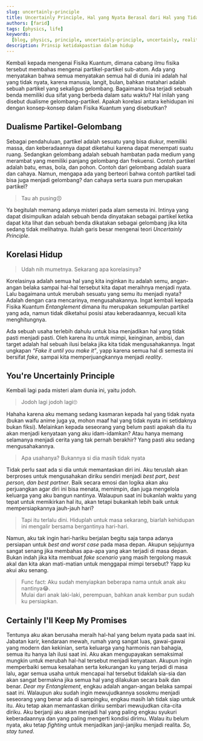 ```yaml
---
slug: uncertainly-principle
title: Uncertainly Principle, Hal yang Nyata Berasal dari Hal yang Tidak Nyata
authors: [farid]
tags: [physics, life]
keywords:
  [blog, physics, principle, uncertainly-principle, uncertainly, reality, love]
description: Prinsip ketidakpastian dalam hidup
---
```


Kembali kepada mengenai Fisika Kuantum, dimana cabang ilmu fisika tersebut membahas mengenai partikel-partikel sub-atom. Ada yang
menyatakan bahwa semua menyatakan semua hal di dunia ini adalah hal yang tidak nyata, karena manusia, langit, bulan, bahkan matahari adalah
sebuah partikel yang sekaligus gelombang. Bagaimana bisa terjadi sebuah benda memiliki dua sifat yang berbeda dalam satu waktu? Hal inilah
yang disebut dualisme gelombang-partikel. Apakah korelasi antara kehidupan ini dengan konsep-konsep dalam Fisika Kuantum yang disebutkan?

<!--truncate-->

## Dualisme Partikel-Gelombang

Sebagai pendahuluan, partikel adalah sesuatu yang bisa diukur, memiliki massa, dan keberadaannya dapat diketahui karena dapat menempati
suatu ruang. Sedangkan gelombang adalah sebuah hambatan pada medium yang merambat yang memiliki panjang gelombang dan frekuensi. Contoh
partikel adalah batu, emas, bola, dan pohon. Contoh dari gelombang adalah suara dan cahaya. Namun, mengapa ada yang berteori bahwa contoh
partikel tadi bisa juga menjadi gelombang? dan cahaya serta suara pun merupakan partikel?

> Tau ah pusing😣

Ya begitulah memang adanya misteri pada alam semesta ini. Intinya yang dapat disimpulkan adalah sebuah benda dinyatakan sebagai partikel
ketika dapat kita lihat dan sebuah benda dikatakan sebagai gelombang jika kita sedang tidak melihatnya. Itulah garis besar mengenai teori
_Uncertainly Principle_.

## Korelasi Hidup

> Udah nih mumetnya. Sekarang apa korelasinya?

Korelasinya adalah semua hal yang kita inginkan itu adalah semu, angan-angan belaka sampai hal-hal tersebut kita dapat meraihnya menjadi
nyata. Lalu bagaimana untuk merubah sesuatu yang semu itu menjadi nyata? Adalah dengan cara mencarinya, mengusahakannya.
Ingat kembali kepada Fisika Kuantum _Entanglement_ dimana itu merupakan sekumpulan partikel yang ada, namun tidak diketahui posisi atau
keberadaannya, kecuali kita menghitungnya.

Ada sebuah usaha terlebih dahulu untuk bisa menjadikan hal yang tidak pasti menjadi pasti. Oleh karena itu untuk mimpi, keinginan, ambisi,
dan target adalah hal sebuah ilusi belaka jika kita tidak mengusahakannya. Ingat ungkapan _“Fake it until you make it”_, yapp karena semua
hal di semesta ini bersifat _fake_, sampai kita memperjuangkannya menjadi _reality_.

## You're Uncertainly Principle

Kembali lagi pada misteri alam dunia ini, yaitu jodoh.

> Jodoh lagi jodoh lagi🙄

Hahaha karena aku memang sedang kasmaran kepada hal yang tidak nyata (bukan waifu anime juga ya, mohon maaf hal yang tidak nyata ini
setidaknya bukan fiksi). Melainkan kepada seseorang yang belum pasti apakah dia itu akan menjadi kenyataan yang aku idam-idamkan?
Atau hanya memang selamanya menjadi cerita yang tak pernah berakhir? Yang pasti aku sedang mengusahakannya.

> Apa usahanya? Bukannya si dia masih tidak nyata

Tidak perlu saat ada si dia untuk memantaskan diri ini. Aku teruslah akan berproses untuk mengusahakan diriku sendiri menjadi _best part_,
_best person, dan best partner_. Baik secara emosi dan logika akan aku perjuangkan agar diri ini bisa menata, memimpin, dan juga
mengelola keluarga yang aku bangun nantinya. Walaupun saat ini bukanlah waktu yang tepat untuk memikirkan hal itu, akan tetapi bukankah
lebih baik untuk mempersiapkannya jauh-jauh hari?

> Tapi itu terlalu dini. Hiduplah untuk masa sekarang, biarlah kehidupan ini mengalir bersama bergantinya hari-hari.

Namun, aku tak ingin hari-hariku berjalan begitu saja tanpa adanya persiapan untuk _best and worst case_ pada masa depan. Akupun
sejujurnya sangat senang jika membahas apa-apa yang akan terjadi di masa depan. Bukan indah jika kita membuat _fake scenario_ yang
masih tergolong masuk akal dan kita akan mati-matian untuk menggapai mimpi tersebut? Yapp ku akui aku senang.

> Func fact: Aku sudah menyiapkan beberapa nama untuk anak aku nantinya😂. <br />
> Mulai dari anak laki-laki, perempuan, bahkan anak kembar pun sudah ku persiapkan.

## Certainly I'll Keep My Promises

Tentunya aku akan berusaha meraih hal-hal yang belum nyata pada saat ini. Jabatan karir, kendaraan mewah, rumah yang sangat luas,
gawai-gawai yang modern dan kekinian, serta keluarga yang harmonis nan bahagia, semua itu hanya lah ilusi saat ini. Aku akan mengupayakan
semaksimal mungkin untuk merubah hal-hal tersebut menjadi kenyataan. Akupun ingin memperbaiki semua kesalahan serta kekurangan ku yang
terjadi di masa lalu, agar semua usaha untuk mencapai hal tersebut tidaklah sia-sia dan akan sangat bermakna jika semua hal yang dilakukan
secara baik dan benar. _Dear my Entanglement_, engkau adalah angan-angan belaka sampai saat ini. Walaupun aku sudah ingin mewujudkannya
sosokmu menjadi seseorang yang benar ada di sampingku, engkau masih lah tidak siap untuk itu. Aku tetap akan memantaskan diriku sembari
mewujudkan cita-cita diriku. Aku berjanji aku akan menjadi hal yang paling engkau syukuri keberadaannya dan yang paling mengerti kondisi
dirimu. Walau itu belum nyata, aku tetap _fighting_ untuk menjadikan janji-janjiku menjadi realita. _So, stay tuned_.
